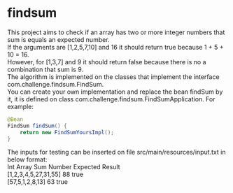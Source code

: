 # findsum
This project aims to check if an array has two or more integer numbers that sum is equals an expected number.  
If the arguments are [1,2,5,7,10] and 16 it should return true because 1 + 5 + 10 = 16.  
However, for [1,3,7] and 9 it should return false because there is no a combination that sum is 9.  
The algorithm is implemented on the classes that implement the interface com.challenge.findsum.FindSum.  
You can create your own implementation and replace the bean findSum by it, it is defined on class com.challenge.findsum.FindSumApplication.
For example:  
```java
@Bean
FindSum findSum() {
    return new FindSumYoursImpl();
}
```
The inputs for testing can be inserted on file src/main/resources/input.txt in below format:  
Int Array              Sum Number      Expected Result  
[1,2,3,4,5,27,31,55]      88                   true  
[57,5,1,2,8,13]           63                   true
